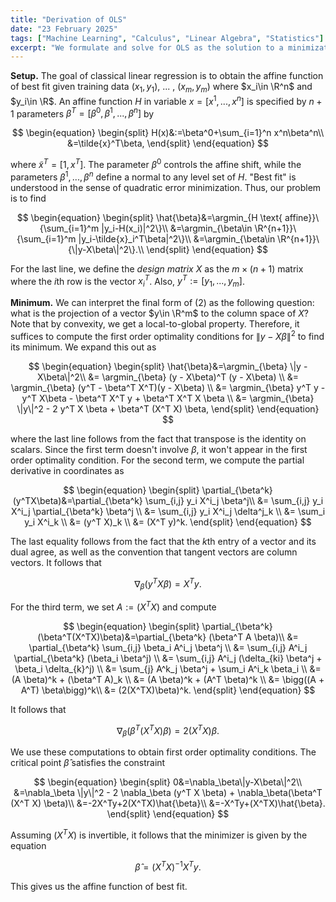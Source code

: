```yaml
---
title: "Derivation of OLS"
date: "23 February 2025"
tags: ["Machine Learning", "Calculus", "Linear Algebra", "Statistics"]
excerpt: "We formulate and solve for OLS as the solution to a minimization problem."
---
```


**Setup.** The goal of classical linear regression is to obtain the affine function of best fit given training data $(x_1,y_1)$, ... , $(x_m,y_m)$ where $x_i\in \R^n$ and $y_i\in \R$. An affine function $H$ in variable $x=[x^1,...,x^n]$ is specified by $n+1$ parameters $\beta^T=[\beta^0,\beta^1,...,\beta^n]$ by

$$
\begin{equation}
\begin{split}
H(x)&:=\beta^0+\sum_{i=1}^n x^n\beta^n\\
&=\tilde{x}^T\beta,
\end{split}
\end{equation}
$$

where $\tilde{x}^T = [1, x^T]$. The parameter $\beta^0$ controls the affine shift, while the parameters $\beta^1,...,\beta^n$ define a normal to any level set of $H$. "Best fit" is understood in the sense of quadratic error minimization. Thus, our problem is to find

$$
\begin{equation}
\begin{split}
    \hat{\beta}&=\argmin_{H \text{ affine}}\{\sum_{i=1}^m |y_i-H(x_i)|^2\}\\
    &=\argmin_{\beta\in \R^{n+1}}\{\sum_{i=1}^m |y_i-\tilde{x}_i^T\beta|^2\}\\
    &=\argmin_{\beta\in \R^{n+1}}\{\|y-X\beta\|^2\}.\\
\end{split}
\end{equation}
$$

For the last line, we define the _design matrix_ $X$ as the $m\times (n+1)$ matrix where the $i$th row is the vector $x_i^T$. Also, $y^T:=[y_1,...,y_m]$.

**Minimum.** We can interpret the final form of $(2)$ as the following question: what is the projection of a vector $y\in \R^m$ to the column space of $X$? Note that by convexity, we get a local-to-global property. Therefore, it suffices to compute the first order optimality conditions for $\|y-X\beta\|^2$ to find its minimum. We expand this out as

$$
\begin{equation}
\begin{split}
\hat{\beta}&=\argmin_{\beta} \|y - X\beta\|^2\\
&= \argmin_{\beta} (y - X\beta)^T (y - X\beta) \\
&= \argmin_{\beta} (y^T - \beta^T X^T)(y - X\beta) \\
&= \argmin_{\beta} y^T y - y^T X\beta - \beta^T X^T y + \beta^T X^T X \beta \\
&= \argmin_{\beta} \|y\|^2 - 2 y^T X \beta + \beta^T (X^T X) \beta,
\end{split}
\end{equation}
$$

where the last line follows from the fact that transpose is the identity on scalars. Since the first term doesn't involve $\beta$, it won't appear in the first order optimality condition. For the second term, we compute the partial derivative in coordinates as

$$
\begin{equation}
    \begin{split}
    \partial_{\beta^k}(y^TX\beta)&=\partial_{\beta^k} \sum_{i,j} y_i X^i_j \beta^j\\
     &= \sum_{i,j} y_i X^i_j \partial_{\beta^k} \beta^j \\
    &= \sum_{i,j} y_i X^i_j \delta^j_k \\
    &= \sum_i y_i X^i_k \\
    &= (y^T X)_k \\
    &= (X^T y)^k.
    \end{split}
\end{equation}
$$

The last equality follows from the fact that the $k$th entry of a vector and its dual agree, as well as the convention that tangent vectors are column vectors. It follows that

$$
\begin{equation}
\nabla_\beta(y^TX\beta)=X^Ty.
\end{equation}
$$

For the third term, we set $A:=(X^TX)$ and compute

$$
\begin{equation}
\begin{split}
    \partial_{\beta^k}(\beta^T(X^TX)\beta)&=\partial_{\beta^k} (\beta^T A \beta)\\
    &= \partial_{\beta^k} \sum_{i,j} \beta_i A^i_j \beta^j  \\
    &= \sum_{i,j} A^i_j \partial_{\beta^k} (\beta_i \beta^j) \\
    &= \sum_{i,j} A^i_j (\delta_{ki} \beta^j + \beta_i \delta_{k}^j) \\
    &= \sum_{j} A^k_j \beta^j + \sum_i A^i_k \beta_i \\
    &= (A \beta)^k + (\beta^T A)_k \\
    &= (A \beta)^k + (A^T \beta)^k \\
    &= \bigg((A + A^T) \beta\bigg)^k\\
    &= (2(X^TX)\beta)^k.
\end{split}
\end{equation}
$$

It follows that

$$
\begin{equation}
\nabla_\beta(\beta^T(X^TX)\beta)=2(X^TX)\beta.
\end{equation}
$$

We use these computations to obtain first order optimality conditions. The critical point $\hat{\beta}$ satisfies the constraint

$$
\begin{equation}
\begin{split}
0&=\nabla_\beta\|y-X\beta\|^2\\
&=\nabla_\beta \|y\|^2 - 2 \nabla_\beta (y^T X \beta) + \nabla_\beta(\beta^T (X^T X) \beta)\\
&=-2X^Ty+2(X^TX)\hat{\beta}\\
&=-X^Ty+(X^TX)\hat{\beta}.
\end{split}
\end{equation}
$$

Assuming $(X^TX)$ is invertible, it follows that the minimizer is given by the equation

$$
\begin{equation}
\hat{\beta} = (X^TX)^{-1}X^Ty.
\end{equation}
$$

This gives us the affine function of best fit.
